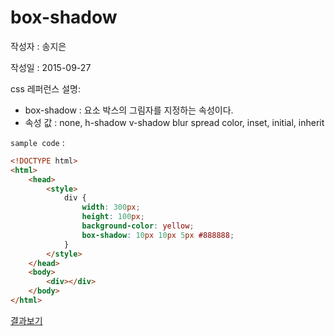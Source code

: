 # box-shadow

작성자 : 송지은

작성일 : 2015-09-27

css 레퍼런스 설명: 
- box-shadow : 요소 박스의 그림자를 지정하는 속성이다.
- 속성 값 : none, h-shadow v-shadow blur spread color, inset, initial, inherit

`sample code` : 

```html
<!DOCTYPE html>
<html>
	<head>
		<style>
			div {
			    width: 300px;
			    height: 100px;
			    background-color: yellow;
			    box-shadow: 10px 10px 5px #888888;
			}
		</style>
	</head>
	<body>
		<div></div>
	</body>
</html>
```

[결과보기](http://www.w3schools.com/cssref/tryit.asp?filename=trycss3_box-shadow)
